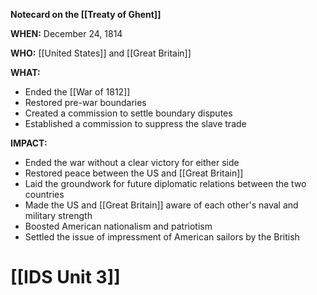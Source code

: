 **Notecard on the [[Treaty of Ghent]]**

**WHEN:** December 24, 1814

**WHO:** [[United States]] and [[Great Britain]]

**WHAT:**

* Ended the [[War of 1812]]
* Restored pre-war boundaries
* Created a commission to settle boundary disputes
* Established a commission to suppress the slave trade

**IMPACT:**

* Ended the war without a clear victory for either side
* Restored peace between the US and [[Great Britain]]
* Laid the groundwork for future diplomatic relations between the two countries
* Made the US and [[Great Britain]] aware of each other's naval and military strength
* Boosted American nationalism and patriotism
* Settled the issue of impressment of American sailors by the British
# [[IDS Unit 3]]